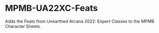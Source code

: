 # MPMB-UA22XC-Feats
Adds the Feats from Unearthed Arcana 2022: Expert Classes to the MPMB Character Sheets.

